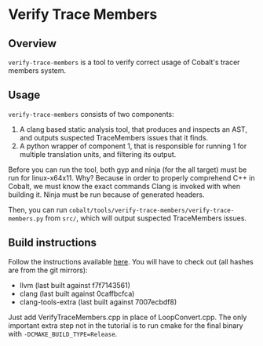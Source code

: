 # Verify Trace Members

## Overview

`verify-trace-members` is a tool to verify correct usage of Cobalt's tracer members system.

## Usage

`verify-trace-members` consists of two components:

1.  A clang based static analysis tool, that produces and inspects an AST, and outputs suspected
TraceMembers issues that it finds.
2.  A python wrapper of component 1, that is responsible for running 1 for multiple translation
units, and filtering its output.

Before you can run the tool, both gyp and ninja (for the all target) must be run for linux-x64x11.
Why?
Because in order to properly comprehend C++ in Cobalt, we must know the exact commands Clang
is invoked with when building it.
Ninja must be run because of generated headers.

Then, you can run `cobalt/tools/verify-trace-members/verify-trace-members.py` from `src/`, which
will output suspected TraceMembers issues.

## Build instructions

Follow the instructions available [here](https://clang.llvm.org/docs/LibASTMatchersTutorial.html).
You will have to check out (all hashes are from the git mirrors):

* llvm (last built against f7f7143561)
* clang (last built against 0caffbcfca)
* clang-tools-extra (last built against 7007ecbdf8)

Just add VerifyTraceMembers.cpp in place of LoopConvert.cpp.
The only important extra step not in the tutorial is to run cmake for the final binary with
`-DCMAKE_BUILD_TYPE=Release`.
